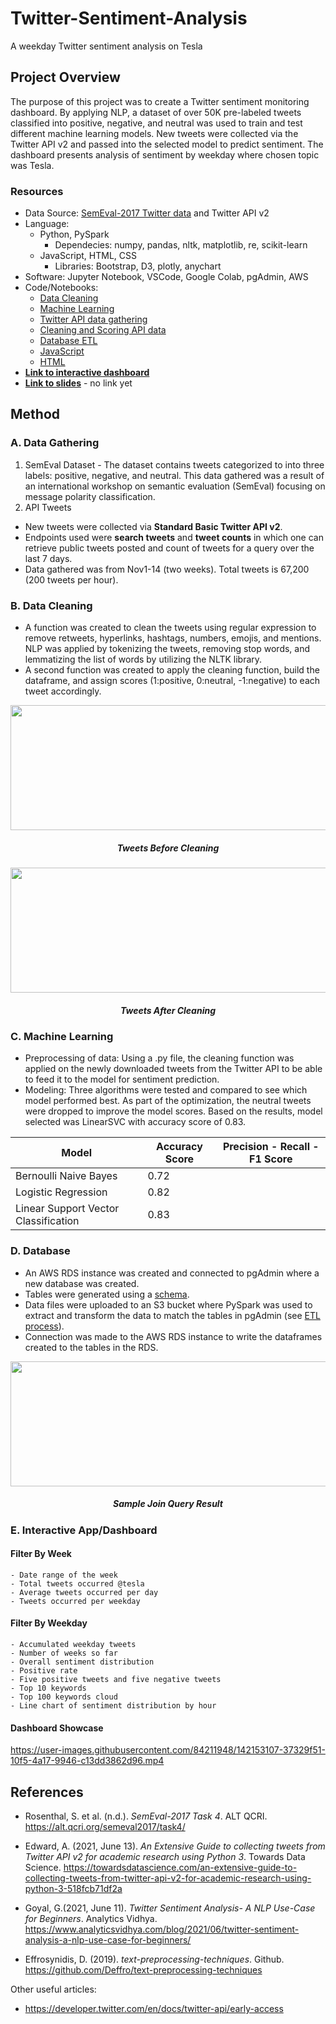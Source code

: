 # Twitter-Sentiment-Analysis
A weekday Twitter sentiment analysis on Tesla

## Project Overview
The purpose of this project was to create a Twitter sentiment monitoring dashboard. By applying NLP, a dataset of over 50K pre-labeled tweets classified into positive, negative, and neutral was used to train and test different machine learning models. New tweets were collected via the Twitter API v2 and passed into the selected model to predict sentiment. The dashboard presents analysis of sentiment by weekday where chosen topic was Tesla.

### Resources
- Data Source: [SemEval-2017 Twitter data](https://alt.qcri.org/semeval2017/task4/) and Twitter API v2
- Language: 
    - Python, PySpark
        - Dependecies: numpy, pandas, nltk, matplotlib, re, scikit-learn
    - JavaScript, HTML, CSS
        - Libraries: Bootstrap, D3, plotly, anychart
- Software: Jupyter Notebook, VSCode, Google Colab, pgAdmin, AWS
- Code/Notebooks:
    - [Data Cleaning](Preprocessing/Final_Data_Cleaning.ipynb)
    - [Machine Learning](Modeling/Modeling_InitialData.ipynb)
    - [Twitter API data gathering](API/Twitter_V2_API_Call_Final_with_Looping.ipynb)
    - [Cleaning and Scoring API data](API/clean_score_tweets.ipynb)
    - [Database ETL](Database/ETL.ipynb)
    - [JavaScript](Visualization/js)
    - [HTML](index.html)
- **[Link to interactive dashboard](https://weihaolun.github.io/Twitter-Sentiment-Analysis/)**
- **[Link to slides]()** - no link yet

## Method

### A. Data Gathering
1. SemEval Dataset - The dataset contains tweets categorized to into three labels: positive, negative, and neutral. This data gathered was a result of an international workshop on semantic evaluation (SemEval) focusing on message polarity classification.
2. API Tweets 
- New tweets were collected via **Standard Basic Twitter API v2**. 
- Endpoints used were **search tweets** and **tweet counts** in which one can retrieve public tweets posted and count of tweets for a query over the last 7 days. 
- Data gathered was from Nov1-14 (two weeks). Total tweets is 67,200 (200 tweets per hour).

### B. Data Cleaning
- A function was created to clean the tweets using regular expression to remove retweets, hyperlinks, hashtags, numbers, emojis, and mentions. NLP was applied by tokenizing the tweets, removing stop words, and lemmatizing the list of words by utilizing the NLTK library.
- A second function was created to apply the cleaning function, build the dataframe, and assign scores (1:positive, 0:neutral, -1:negative) to each tweet accordingly. 

<p align="middle">
    <img src="" width="600" height="200"/>
    <h5 align="center">Tweets Before Cleaning</h5>
</p>

<p align="middle">
    <img src="" width="600" height="200"/>
    <h5 align="center">Tweets After Cleaning</h5>
</p>

### C. Machine Learning
- Preprocessing of data: Using a .py file, the cleaning function was applied on the newly downloaded tweets from the Twitter API to be able to feed it to the model for sentiment prediction.
- Modeling: Three algorithms were tested and compared to see which model performed best. As part of the optimization, the neutral tweets were dropped to improve the model scores. Based on the results, model selected was LinearSVC with accuracy score of 0.83.

| Model | Accuracy Score | Precision - Recall - F1 Score
| ------------- | ------------- | ------------- |
| Bernoulli Naive Bayes | 0.72 | ![]()
| Logistic Regression | 0.82 | ![]()
| Linear Support Vector Classification | 0.83 | ![]()

### D. Database
- An AWS RDS instance was created and connected to pgAdmin where a new database was created. 
- Tables were generated using a [schema](Database/db_schema.sql).
- Data files were uploaded to an S3 bucket where PySpark was used to extract and transform the data to match the tables in pgAdmin (see [ETL process](Database/ETL.ipynb)).
- Connection was made to the AWS RDS instance to write the dataframes created to the tables in the RDS. 
<p align="middle">
    <img src="" width="600" height="200"/>
    <h5 align="center">Sample Join Query Result</h5>
</p>

### E. Interactive App/Dashboard
#### Filter By Week
    - Date range of the week
    - Total tweets occurred @tesla
    - Average tweets occurred per day
    - Tweets occurred per weekday
#### Filter By Weekday
    - Accumulated weekday tweets
    - Number of weeks so far
    - Overall sentiment distribution 
    - Positive rate
    - Five positive tweets and five negative tweets
    - Top 10 keywords
    - Top 100 keywords cloud
    - Line chart of sentiment distribution by hour
#### Dashboard Showcase
https://user-images.githubusercontent.com/84211948/142153107-37329f51-10f5-4a17-9946-c13dd3862d96.mp4

## References

- Rosenthal, S. et al. (n.d.). *SemEval-2017 Task 4*. ALT QCRI. https://alt.qcri.org/semeval2017/task4/

- Edward, A. (2021, June 13). *An Extensive Guide to collecting tweets from Twitter API v2 for academic research using Python 3*. Towards Data Science. https://towardsdatascience.com/an-extensive-guide-to-collecting-tweets-from-twitter-api-v2-for-academic-research-using-python-3-518fcb71df2a

- Goyal, G.(2021, June 11). *Twitter Sentiment Analysis- A NLP Use-Case for Beginners*. Analytics Vidhya. https://www.analyticsvidhya.com/blog/2021/06/twitter-sentiment-analysis-a-nlp-use-case-for-beginners/

- Effrosynidis, D. (2019). *text-preprocessing-techniques*. Github. https://github.com/Deffro/text-preprocessing-techniques

Other useful articles:
- https://developer.twitter.com/en/docs/twitter-api/early-access 





